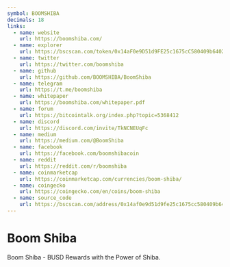 ```yaml
---
symbol: BOOMSHIBA
decimals: 18
links:
  - name: website
    url: https://boomshiba.com/
  - name: explorer
    url: https://bscscan.com/token/0x14aF0e9D51d9FE25c1675cC580409b640286167F
  - name: twitter
    url: https://twitter.com/boomshiba
  - name: github
    url: https://github.com/BOOMSHIBA/BoomShiba
  - name: telegram
    url: https://t.me/boomshiba
  - name: whitepaper
    url: https://boomshiba.com/whitepaper.pdf
  - name: forum
    url: https://bitcointalk.org/index.php?topic=5368412
  - name: discord
    url: https://discord.com/invite/TkNCNEUqFc
  - name: medium
    url: https://medium.com/@BoomShiba
  - name: facebook
    url: https://facebook.com/boomshibacoin
  - name: reddit
    url: https://reddit.com/r/boomshiba
  - name: coinmarketcap
    url: https://coinmarketcap.com/currencies/boom-shiba/
  - name: coingecko
    url: https://coingecko.com/en/coins/boom-shiba
  - name: source_code
    url: https://bscscan.com/address/0x14af0e9d51d9fe25c1675cc580409b640286167f#code#L1
---
```


# Boom Shiba

Boom Shiba - BUSD Rewards with the Power of Shiba.
